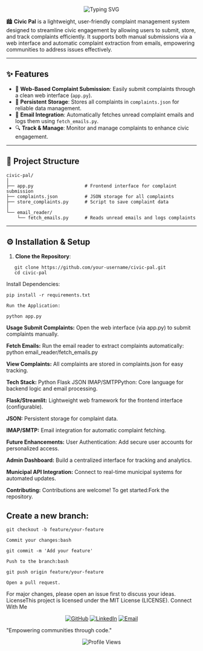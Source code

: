 <p align="center">
  <img src="https://readme-typing-svg.herokuapp.com?font=Fira+Code&size=28&pause=1000&color=41E0E8&center=true&vCenter=true&width=500&repeat=true&lines=Civic+Pal;+Complaint+Management+System&speed=80" alt="Typing SVG" />
</p>

🏙️ **Civic Pal** is a lightweight, user-friendly complaint management system designed to streamline civic engagement by allowing users to submit, store, and track complaints efficiently. It supports both manual submissions via a web interface and automatic complaint extraction from emails, empowering communities to address issues effectively.

---

## ✨ Features

- 📝 **Web-Based Complaint Submission**: Easily submit complaints through a clean web interface (`app.py`).  
- 📂 **Persistent Storage**: Stores all complaints in `complaints.json` for reliable data management.  
- 📧 **Email Integration**: Automatically fetches unread complaint emails and logs them using `fetch_emails.py`.  
- 🔍 **Track & Manage**: Monitor and manage complaints to enhance civic engagement.

---

## 📁 Project Structure
```
civic-pal/
│
├── app.py                   # Frontend interface for complaint submission
├── complaints.json          # JSON storage for all complaints
├── store_complaints.py      # Script to save complaint data
│
└── email_reader/
    └── fetch_emails.py      # Reads unread emails and logs complaints
```
---

## ⚙️ Installation & Setup

1. **Clone the Repository**:
```
   git clone https://github.com/your-username/civic-pal.git
   cd civic-pal
```
Install Dependencies:
```
pip install -r requirements.txt

Run the Application:

python app.py
```

**Usage Submit Complaints:** Open the web interface (via app.py) to submit complaints manually. 

**Fetch Emails:** Run the email reader to extract complaints automatically:
python email_reader/fetch_emails.py

**View Complaints:** All complaints are stored in complaints.json for easy tracking.

**Tech Stack:** Python Flask JSON IMAP/SMTPPython: Core language for backend logic and email processing.  

**Flask/Streamlit:** Lightweight web framework for the frontend interface (configurable).  

**JSON:** Persistent storage for complaint data.  

**IMAP/SMTP:** Email integration for automatic complaint fetching.

**Future Enhancements:** User Authentication: Add secure user accounts for personalized access. 

**Admin Dashboard:** Build a centralized interface for tracking and analytics.  

**Municipal API Integration:** Connect to real-time municipal systems for automated updates.

**Contributing:** Contributions are welcome! To get started:Fork the repository.

## Create a new branch:
```
git checkout -b feature/your-feature

Commit your changes:bash

git commit -m 'Add your feature'

Push to the branch:bash

git push origin feature/your-feature

Open a pull request.
```
For major changes, please open an issue first to discuss your ideas. LicenseThis project is licensed under the MIT License (LICENSE). Connect With Me<p align="center">
  <a href="https://github.com/kamilsiu"><img src="https://img.shields.io/badge/-GitHub-181717?style=for-the-badge&logo=github" alt="GitHub"></a>
  <a href="https://www.linkedin.com/in/kamil-nissar-348145252/"><img src="https://img.shields.io/badge/-LinkedIn-0A66C2?style=for-the-badge&logo=linkedin" alt="LinkedIn"></a>
  <a href="mailto:kamilnissarzarga29@gmail.com"><img src="https://img.shields.io/badge/-Email-D14836?style=for-the-badge&logo=gmail" alt="Email"></a>
</p>

 "Empowering communities through code."
 
<p align="center">
  <img src="https://komarev.com/ghpvc/?username=your-username&color=blue" alt="Profile Views" />
</p>



